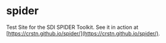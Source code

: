 # spider
Test Site for the SDI SPIDER Toolkit. See it in action at [https://crstn.github.io/spider/](https://crstn.github.io/spider/).
